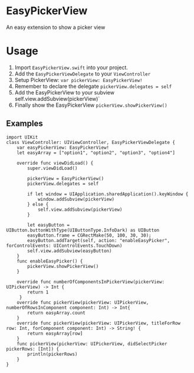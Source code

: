 # EasyPickerView

An easy extension to show a picker view

# Usage

1. Import `EasyPickerView.swift` into your project.
2. Add the `EasyPickerViewDelegate` to your `ViewController`
3. Setup PickerView: `var pickerView: EasyPickerView!`
4. Remember to declare the delegate `pickerView.delegates = self`
5. Add the EasyPickerView to your subview self.view.addSubview(pickerView)` 
3. Finally show the EasyPickerView `pickerView.showPickerView()`

## Examples

```
import UIKit
class ViewController: UIViewController, EasyPickerViewDelegate {
    var easyPickerView: EasyPickerView!
    let easyArray = ["option1", "option2", "option3", "option4"]
    
    override func viewDidLoad() {
        super.viewDidLoad()

        pickerView = EasyPickerView()
        pickerView.delegates = self
        
        if let window = UIApplication.sharedApplication().keyWindow {
            window.addSubview(pickerView)
        } else {
            self.view.addSubview(pickerView)
        }
        
        let easyButton = UIButton.buttonWithType(UIButtonType.InfoDark) as UIButton
        easyButton.frame = CGRectMake(50, 100, 30, 30);
        easyButton.addTarget(self, action: "enableEasyPicker", forControlEvents: UIControlEvents.TouchDown)
        self.view.addSubview(easyButton)
    }
    func enableEasyPicker() {
        pickerView.showPickerView()
    }
    
    override func numberOfComponentsInPickerView(pickerView: UIPickerView) -> Int {
        return 1
     }
    override func pickerView(pickerView: UIPickerView, numberOfRowsInComponent component: Int) -> Int{
        return easyArray.count
    }
    override func pickerView(pickerView: UIPickerView, titleForRow row: Int, forComponent component: Int) -> String! {
        return easyArray[row]
    }
    func pickerView(pickerView: UIPickerView, didSelectPicker pickerRows: [Int]) {
        println(pickerRows)
    }
}
```
